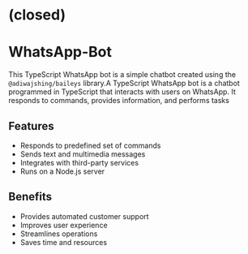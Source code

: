# (closed)
# WhatsApp-Bot

This TypeScript WhatsApp bot is a simple chatbot created using the `@adiwajshing/baileys` library.A TypeScript WhatsApp bot is a chatbot programmed in TypeScript that interacts with users on WhatsApp. It responds to commands, provides information, and performs tasks

## Features

- Responds to predefined set of commands
- Sends text and multimedia messages
- Integrates with third-party services
- Runs on a Node.js server

## Benefits

- Provides automated customer support
- Improves user experience
- Streamlines operations
- Saves time and resources
